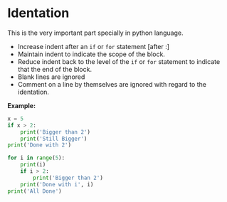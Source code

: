 # **Identation**
This is the very important part specially in python language. 

* Increase indent after an `if` or `for` statement [after :]
* Maintain indent to indicate the scope of the block.
* Reduce indent back to the level of the `if` or `for` statement to indicate that the end of the block.
* Blank lines are ignored
* Comment on a line by themselves are ignored with regard to the identation.

**Example:**
```py
x = 5
if x > 2:
    print('Bigger than 2')
    print('Still Bigger')
print('Done with 2')

for i in range(5):
    print(i)
    if i > 2:
        print('Bigger than 2')
    print('Done with i', i)
print('All Done')
```
